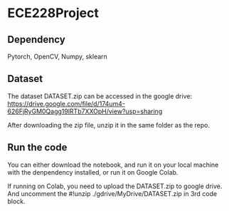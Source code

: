 # ECE228Project

## Dependency
Pytorch, OpenCV, Numpy, sklearn

## Dataset
The dataset DATASET.zip can be accessed in the google drive:
https://drive.google.com/file/d/174um4-626FjRyGM0Qagg19lRTb7XXOpH/view?usp=sharing

After downloading the zip file, unzip it in the same folder as the repo. 

## Run the code
You can either download the notebook, and run it on your local machine with the denpendency installed, or run it on Google Colab. 

If running on Colab, you need to upload the DATASET.zip to google drive. And uncomment the #!unzip ./gdrive/MyDrive/DATASET.zip in 3rd code block. 
